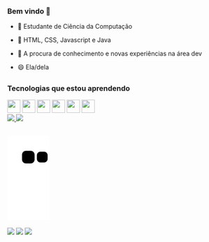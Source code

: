 ### Bem vindo 👋

- 🔭 Estudante de Ciência da Computação  
- 🌱 HTML, CSS, Javascript e Java
- 👯 A procura de conhecimento e novas experiências na área dev
- 😄 Ela/dela

  ##
  
 ### Tecnologias que estou aprendendo
 <div>
  <img src="https://cdn.jsdelivr.net/gh/devicons/devicon/icons/html5/html5-original.svg" width="30" height="30"/>
  <img src="https://cdn.jsdelivr.net/gh/devicons/devicon/icons/css3/css3-original.svg" width="30" height="30" />
  <img src="https://cdn.jsdelivr.net/gh/devicons/devicon/icons/javascript/javascript-original.svg" width="30" height="30"/>
  <img src="https://cdn.jsdelivr.net/gh/devicons/devicon/icons/nodejs/nodejs-original.svg" width="30" height="30" />
  <img src="https://cdn.jsdelivr.net/gh/devicons/devicon/icons/vuejs/vuejs-original.svg" width="30" height="30"/>
  <img src="https://cdn.jsdelivr.net/gh/devicons/devicon/icons/java/java-original.svg" width="30" height="30" />
</div>
 
 
<div>
<a href="https://github.com/myoui01">
<img height="180em" src="https://github-readme-stats.vercel.app/api/top-langs/?myoui01&layout=compact&langs_count=7&theme=dracula"/>
<img height="180em" src="https://github-readme-stats.vercel.app/api?myoui01&show_icons=true&theme=dracula&include_all_commits=true&count_private=true"/>
</div>
  
<br>
<div>
  
  ![Snake animation](https://github.com/rafaballerini/rafaballerini/blob/output/github-contribution-grid-snake.svg)
 
</div>


<div>
  <a href="https://instagram.com/seu-usuário-instagram-aqui" target="_blank"><img src="https://img.shields.io/badge/-Instagram-%23E4405F?style=for-the-badge&logo=instagram&logoColor=white" target="_blank"></a>
  <a href = "mailto:contato@seu-usuário-aqui"><img src="https://img.shields.io/badge/Gmail-D14836?style=for-the-badge&logo=gmail&logoColor=white" target="_blank"></a>
  <a href="https://www.linkedin.com/in/seu-usuário-linkedln-aqui" target="_blank"><img src="https://img.shields.io/badge/-LinkedIn-%230077B5?style=for-the-badge&logo=linkedin&logoColor=white" target="_blank"></a>   
</div>
